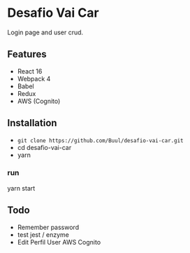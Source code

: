 # Desafio Vai Car

Login page and user crud.

## Features

- React 16
- Webpack 4
- Babel
- Redux
- AWS (Cognito)

## Installation

- `git clone https://github.com/Buul/desafio-vai-car.git`
- cd desafio-vai-car
- yarn

### run

yarn start

## Todo

- Remember password
- test jest / enzyme
- Edit Perfil User AWS Cognito
